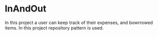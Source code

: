 # InAndOut 
In this project a user can keep track of their expenses, and bowrrowed items.
In this project repository pattern is used. 
